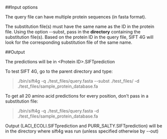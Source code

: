 ##Input options

The query file can have multiple protein sequences (in fasta format).

The substitution file(s) must have the same name as the ID in the protein file. Using the option --subst, pass in the **directory** containing the substitution file(s).  Based on the protein ID in the query file, SIFT 4G will look for the corresponding substitution file of the same name.

##Output

The predictions will be in &lt;Protein ID&gt;.SIFTprediction

To test SIFT 4G, go to the parent directory and type:

> ./bin/sift4g -q ./test_files/query.fasta --subst ./test_files/ -d ./test_files/sample_protein_database.fa

To get all 20 amino acid predictions for every position, don't pass in a substitution file:

> ./bin/sift4g -q ./test_files/query.fasta -d ./test_files/sample_protein_database.fa

Output (LACI_ECOLI.SIFTprediction and PURR_SALTY.SIFTprediction) will be in the directory where sift4g was run (unless specified otherwise by --out)                                                            

